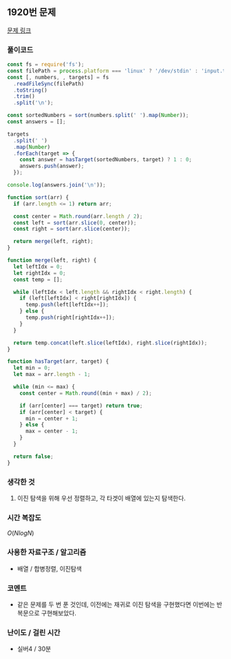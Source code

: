 ## 1920번 문제

[문제 링크](https://www.acmicpc.net/problem/1920)

### 풀이코드

```js
const fs = require('fs');
const filePath = process.platform === 'linux' ? '/dev/stdin' : 'input.txt';
const [, numbers, , targets] = fs
  .readFileSync(filePath)
  .toString()
  .trim()
  .split('\n');

const sortedNumbers = sort(numbers.split(' ').map(Number));
const answers = [];

targets
  .split(' ')
  .map(Number)
  .forEach(target => {
    const answer = hasTarget(sortedNumbers, target) ? 1 : 0;
    answers.push(answer);
  });

console.log(answers.join('\n'));

function sort(arr) {
  if (arr.length <= 1) return arr;

  const center = Math.round(arr.length / 2);
  const left = sort(arr.slice(0, center));
  const right = sort(arr.slice(center));

  return merge(left, right);
}

function merge(left, right) {
  let leftIdx = 0;
  let rightIdx = 0;
  const temp = [];

  while (leftIdx < left.length && rightIdx < right.length) {
    if (left[leftIdx] < right[rightIdx]) {
      temp.push(left[leftIdx++]);
    } else {
      temp.push(right[rightIdx++]);
    }
  }

  return temp.concat(left.slice(leftIdx), right.slice(rightIdx));
}

function hasTarget(arr, target) {
  let min = 0;
  let max = arr.length - 1;

  while (min <= max) {
    const center = Math.round((min + max) / 2);

    if (arr[center] === target) return true;
    if (arr[center] < target) {
      min = center + 1;
    } else {
      max = center - 1;
    }
  }

  return false;
}
```

### 생각한 것

1. 이진 탐색을 위해 우선 정렬하고, 각 타겟이 배열에 있는지 탐색한다.

### 시간 복잡도

$O(N log N)$

### 사용한 자료구조 / 알고리즘

- 배열 / 합병정렬, 이진탐색

### 코멘트

- 같은 문제를 두 번 푼 것인데, 이전에는 재귀로 이진 탐색을 구현했다면 이번에는 반복문으로 구현해보았다.

### 난이도 / 걸린 시간

- 실버4 / 30분
